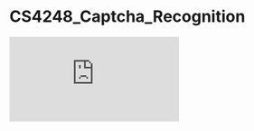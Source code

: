 # CS4248_Captcha_Recognition
![CS4243 Poster.pdf](https://github.com/user-attachments/files/18432663/CS4243.Poster.pdf)
